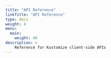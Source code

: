 ```yaml
---
title: "API Reference"
linkTitle: "API Reference"
type: docs
weight: 4
menu:
  main:
    weight: 40
description: >
    Reference for Kustomize client-side APIs
---
```


